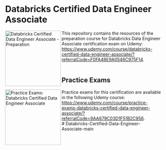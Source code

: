 # Databricks Certified Data Engineer Associate

<img align="left" role="left" src="https://img-c.udemycdn.com/course/240x135/4956262_2022_2.jpg" width="180" alt="Databricks Certified Data Engineer Associate - Preparation" />
This repository contains the resources of the preparation course for Databricks Data Engineer Associate certification exam on Udemy:
<br/>
<a href="https://www.udemy.com/course/databricks-certified-data-engineer-associate/?referralCode=F0FA48E9A0546C975F14" target="_blank">https://www.udemy.com/course/databricks-certified-data-engineer-associate/?referralCode=F0FA48E9A0546C975F14</a>.
<br/>
<br/>


## Practice Exams

<img align="left" role="left" src="https://img-c.udemycdn.com/course/240x135/5005556_5c54.jpg" width="180" alt="Practice Exams: Databricks Certified Data Engineer Associate" />
Practice exams for this certification are available in the following Udemy course:
<br/>
<a href="https://www.udemy.com/course/practice-exams-databricks-certified-data-engineer-associate/?referralCode=9AA679C03D1F51B2C956" target="_blank">https://www.udemy.com/course/practice-exams-databricks-certified-data-engineer-associate/?referralCode=9AA679C03D1F51B2C956</a>.<br/>
# Databricks-Certified-Data-Engineer-Associate-main
